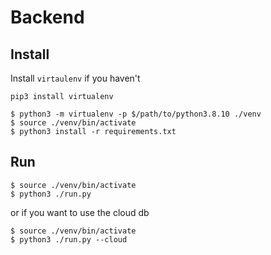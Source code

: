# Backend

## Install
Install `virtaulenv` if you haven't
```
pip3 install virtualenv
```
```
$ python3 -m virtualenv -p $/path/to/python3.8.10 ./venv
$ source ./venv/bin/activate
$ python3 install -r requirements.txt
```
## Run
```
$ source ./venv/bin/activate
$ python3 ./run.py
```

or if you want to use the cloud db
```
$ source ./venv/bin/activate
$ python3 ./run.py --cloud
```